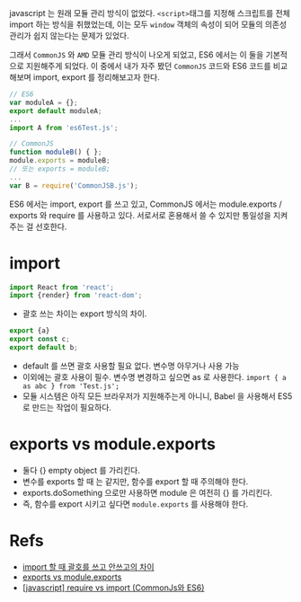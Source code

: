 javascript 는 원래 모듈 관리 방식이 없었다. `<script>`태그를 지정해 스크립트를 전체 import 하는 방식을 취했었는데, 이는 모두 `window` 객체의 속성이 되어 모듈의 의존성 관리가 쉽지 않는다는 문제가 있었다. 

그래서 `CommonJS` 와 `AMD` 모듈 관리 방식이 나오게 되었고, ES6 에서는 이 둘을 기본적으로 지원해주게 되었다. 이 중에서 내가 자주 봤던 `CommonJS` 코드와 ES6 코드를 비교해보며 import, export 를 정리해보고자 한다.

```javascript
// ES6 
var moduleA = {};
export default moduleA;
...
import A from 'es6Test.js';
```

```javascript
// CommonJS
function moduleB() { };
module.exports = moduleB;
// 또는 exports = moduleB;
...
var B = require('CommonJSB.js');
```

ES6 에서는 import, export 를 쓰고 있고, CommonJS 에서는 module.exports / exports 와 require 를 사용하고 있다. 서로서로 혼용해서 쓸 수 있지만 통일성을 지켜주는 걸 선호한다.

# import
```javascript
import React from 'react';
import {render} from 'react-dom';
```
- 괄호 쓰는 차이는 export 방식의 차이.

```javascript
export {a}
export const c;
export default b;
```
- default 를 쓰면 괄호 사용할 필요 없다. 변수명 아무거나 사용 가능
- 이외에는 괄호 사용이 필수. 변수명 변경하고 싶으면 as 로 사용한다. `import { a as abc } from 'Test.js';`
- 모듈 시스템은 아직 모든 브라우저가 지원해주는게 아니니, Babel 을 사용해서 ES5 로 만드는 작업이 필요하다.

# exports vs module.exports
- 둘다 {} empty object 를 가리킨다.
- 변수를 exports 할 때 는 같지만, 함수를 export 할 때 주의해야 한다.
- exports.doSomething 으로만 사용하면 module 은 여전히 {} 를 가리킨다.
- 즉, 함수를 export 시키고 싶다면 `module.exports` 를 사용해야 한다.

# Refs
- [import 할 때 괄호를 쓰고 안쓰고의 차이](https://www.zerocho.com/category/ECMAScript/post/579dca4054bae71500727ab9)
- [exports vs module.exports](https://blog.tableflip.io/the-difference-between-module-exports-and-exports/)
- [[javascript] require vs import (CommonJs와 ES6)](https://blueshw.github.io/2017/05/16/ES-require-vs-import/)

